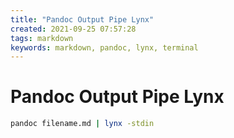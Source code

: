 ```yaml
---
title: "Pandoc Output Pipe Lynx"
created: 2021-09-25 07:57:28
tags: markdown
keywords: markdown, pandoc, lynx, terminal
---
```


# Pandoc Output Pipe Lynx

```bash
pandoc filename.md | lynx -stdin
```
